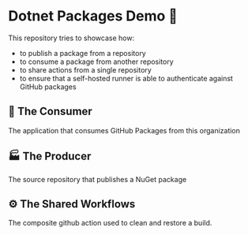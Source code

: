 # Dotnet Packages Demo 👀

This repository tries to showcase how:
- to publish a package from a repository
- to consume a package from another repository
- to share actions from a single repository
- to ensure that a self-hosted runner is able to authenticate against GitHub packages

## 🍔 The Consumer

The application that consumes GitHub Packages from this organization

## 🏭 The Producer

The source repository that publishes a NuGet package

## ⚙️ The Shared Workflows

The composite github action used to clean and restore a build.



